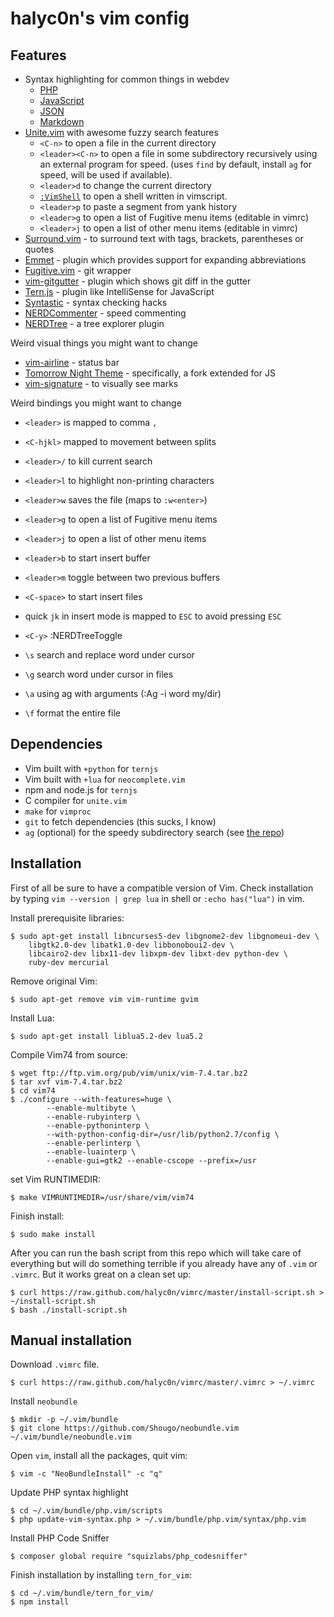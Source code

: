 halyc0n's vim config
===

Features
---

- Syntax highlighting for common things in webdev
  * [PHP](https://github.com/StanAngeloff/php-vim)
  * [JavaScript](https://github.com/pangloss/vim-javascript)
  * [JSON](https://github.com/elzr/vim-json)
  * [Markdown](https://github.com/tpope/vim-markdown)
- [Unite.vim](https://github.com/Shougo/unite.vim) with awesome fuzzy search features
  * `<C-n>` to open a file in the current directory
  * `<leader><C-n>` to open a file in some subdirectory recursively using an
    external program for speed. (uses `find` by default, install `ag` for
    speed, will be used if available).
  * `<leader>d` to change the current directory
  * [`:VimShell`](https://github.com/Shougo/vimshell.vim) to open a shell written in vimscript.
  * `<leader>p` to paste a segment from yank history
  * `<leader>g` to open a list of Fugitive menu items (editable in vimrc)
  * `<leader>j` to open a list of other menu items (editable in vimrc)
- [Surround.vim](https://github.com/tpope/vim-surround) - to surround text with
  tags, brackets, parentheses or quotes
- [Emmet](https://github.com/mattn/emmet-vim) - plugin which provides support
  for expanding abbreviations
- [Fugitive.vim](https://github.com/tpope/vim-fugitive) - git wrapper
- [vim-gitgutter](https://github.com/airblade/vim-gitgutter) - plugin which shows
  git diff in the gutter
- [Tern.js](http://ternjs.net/) - plugin like IntelliSense for JavaScript
- [Syntastic](https://github.com/scrooloose/synastic) - syntax checking hacks
- [NERDCommenter](https://github.com/scrooloose/nerdcommenter) - speed
  commenting
- [NERDTree](https://github.com/scrooloose/nerdtree) - a tree explorer plugin

Weird visual things you might want to change

- [vim-airline](https://github.com/bling/vim-airline) - status bar
- [Tomorrow Night Theme](https://github.com/Slava/vim-tomorrow-js) -
  specifically, a fork extended for JS
- [vim-signature](https://github.com/kshenoy/vim-signature) - to visually see marks


Weird bindings you might want to change

- `<leader>` is mapped to comma `,`
- `<C-hjkl>` mapped to movement between splits
- `<leader>/` to kill current search
- `<leader>l` to highlight non-printing characters
- `<leader>w` saves the file (maps to `:w<enter>`)
- `<leader>g` to open a list of Fugitive menu items
- `<leader>j` to open a list of other menu items
- `<leader>b` to start insert buffer
- `<leader>m` toggle between two previous buffers
- `<C-space>` to start insert files

- quick `jk` in insert mode is mapped to `ESC` to avoid pressing `ESC`
- `<C-y>` :NERDTreeToggle
- `\s` search and replace word under cursor
- `\g` search word under cursor in files
- `\a` using ag with arguments (:Ag -i word my/dir)
- `\f` format the entire file

Dependencies
---

- Vim built with `+python` for `ternjs`
- Vim built with `+lua` for `neocomplete.vim`
- npm and node.js for `ternjs`
- C compiler for `unite.vim`
- `make` for `vimproc`
- `git` to fetch dependencies (this sucks, I know)
- `ag` (optional) for the speedy subdirectory search (see [the repo](https://github.com/ggreer/the_silver_searcher))

Installation
---

First of all be sure to have a compatible version of Vim. Check installation by
typing `vim --version | grep lua` in shell or `:echo has("lua")` in vim.

Install prerequisite libraries:

    $ sudo apt-get install libncurses5-dev libgnome2-dev libgnomeui-dev \
        libgtk2.0-dev libatk1.0-dev libbonoboui2-dev \
        libcairo2-dev libx11-dev libxpm-dev libxt-dev python-dev \
        ruby-dev mercurial

Remove original Vim:

    $ sudo apt-get remove vim vim-runtime gvim

Install Lua:

    $ sudo apt-get install liblua5.2-dev lua5.2

Compile Vim74 from source:

    $ wget ftp://ftp.vim.org/pub/vim/unix/vim-7.4.tar.bz2
    $ tar xvf vim-7.4.tar.bz2
    $ cd vim74
    $ ./configure --with-features=huge \
            --enable-multibyte \
            --enable-rubyinterp \
            --enable-pythoninterp \
            --with-python-config-dir=/usr/lib/python2.7/config \
            --enable-perlinterp \
            --enable-luainterp \
            --enable-gui=gtk2 --enable-cscope --prefix=/usr

set Vim RUNTIMEDIR:

    $ make VIMRUNTIMEDIR=/usr/share/vim/vim74

Finish install:

    $ sudo make install

After you can run the bash script from this repo which will take care of
everything but will do something terrible if you already have any of `.vim` or
`.vimrc`. But it works great on a clean set up:

    $ curl https://raw.github.com/halyc0n/vimrc/master/install-script.sh > ~/install-script.sh
    $ bash ./install-script.sh

Manual installation
---

Download `.vimrc` file.

    $ curl https://raw.github.com/halyc0n/vimrc/master/.vimrc > ~/.vimrc

Install `neobundle`

    $ mkdir -p ~/.vim/bundle
    $ git clone https://github.com/Shougo/neobundle.vim ~/.vim/bundle/neobundle.vim

Open `vim`, install all the packages, quit vim:

    $ vim -c "NeoBundleInstall" -c "q"

Update PHP syntax highlight

    $ cd ~/.vim/bundle/php.vim/scripts
    $ php update-vim-syntax.php > ~/.vim/bundle/php.vim/syntax/php.vim

Install PHP Code Sniffer

    $ composer global require "squizlabs/php_codesniffer"

Finish installation by installing `tern_for_vim`:

    $ cd ~/.vim/bundle/tern_for_vim/
    $ npm install
